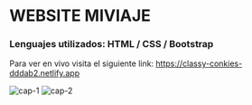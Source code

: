 
<h1 aling="center">WEBSITE MIVIAJE</h1>
<h3 aling="center">Lenguajes utilizados: HTML / CSS / Bootstrap</h3>

Para ver en vivo visita el siguiente link: https://classy-conkies-dddab2.netlify.app

![cap-1](https://user-images.githubusercontent.com/126286018/227401680-d71f391b-8a15-4574-924a-0cd81cc02f14.png)
![cap-2](https://user-images.githubusercontent.com/126286018/227401676-82ca93bd-01a5-4b97-af65-7b12535396a2.png)
